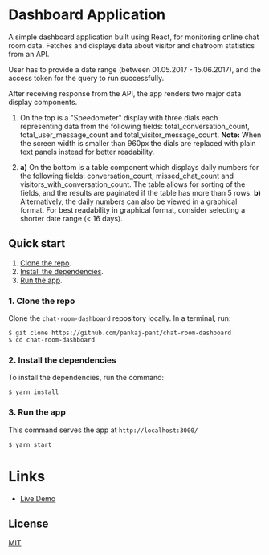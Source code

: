 # Dashboard Application

A simple dashboard application built using React, for monitoring online chat room data. Fetches and displays data about visitor and chatroom statistics from an API.

User has to provide a date range (between 01.05.2017 - 15.06.2017), and the access token for the query to run successfully.

After receiving response from the API, the app renders two major data display components.
1) On the top is a "Speedometer" display with three dials each representing data from the following fields: total_conversation_count, total_user_message_count and total_visitor_message_count. **Note:** When the screen width is smaller than 960px the dials are replaced with plain text panels instead for better readability.

2. **a)** On the bottom is a table component which displays daily numbers for the following fields: conversation_count, missed_chat_count and visitors_with_conversation_count. The table allows for sorting of the fields, and the results are paginated if the table has more than 5 rows. 
**b)** Alternatively, the daily numbers can also be viewed in a graphical format. For best readability in graphical format, consider selecting a shorter date range (< 16 days).

## Quick start

1. [Clone the repo](#1-clone-the-repo).
1. [Install the dependencies](#2-install-the-dependencies).
1. [Run the app](#3-run-the-app).

### 1. Clone the repo

Clone the `chat-room-dashboard` repository locally. In a terminal, run:

```
$ git clone https://github.com/pankaj-pant/chat-room-dashboard
$ cd chat-room-dashboard
```

### 2. Install the dependencies

To install the dependencies, run the command:

    $ yarn install

### 3. Run the app

This command serves the app at `http://localhost:3000/`

    $ yarn start



# Links
* [Live Demo](https://chat-room-dashboard.herokuapp.com/)

## License
[MIT](https://choosealicense.com/licenses/mit/)